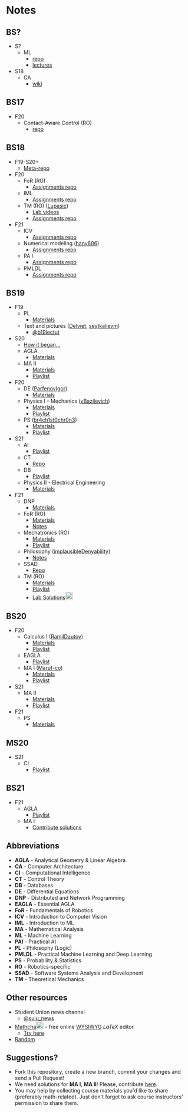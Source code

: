 # Notes

## BS?
* S?
    * ML
        * [repo](https://github.com/yandexdataschool/MLatImperial2020)
        * [lectures](https://github.com/yandexdataschool/MLatImperial2020/tree/master/Lectures)
* S18
    * CA
        * [wiki](https://github.com/InnopolisStudents/wiki/tree/master/computer_architecture)

## BS17
* F20
    * Contact-Aware Control (RO)
        * [repo](https://github.com/SergeiSa/Contact-Aware-Control-Slides-Fall-2020)

## BS18
* F19-S20+
    * [Meta-repo](https://github.com/hany606/University-Courses-Repositories)
* F20
    * FoR (RO)
        * [Assignments repo](https://github.com/hany606/Introduction-to-Manipulators-FoR_Fall20IU)
    * IML
        * [Assignments repo](https://github.com/hany606/Introduction-to-Machine-Learning-IML_Fall20IU)
    * TM (RO) ([Lupasic](https://github.com/Lupasic))
        * [Lab videos](https://youtube.com/playlist?list=PLtFS7FHavVl8QCCHHN75k1RuBV8Ch7l5K)
        * [Assignments repo](https://github.com/hany606/TM_Fall20IU)
* F21
    * ICV
        * [Assignments repo](https://github.com/hany606/ICV_Fall21IU)
    * Numerical modeling ([hany606](https://github.com/hany606))
        * [Assignments repo](https://github.com/hany606/NM_Fall21IU)
    * PA I
        * [Assignments repo](https://github.com/hany606/PAI_Fall21IU)
    * PMLDL
        * [Assignments repo](https://github.com/hany606/PMLDL_Fall21IU)

## BS19
* F19
    * PL
        * [Materials](https://drive.google.com/file/d/1kgjlO8g0lMs3gd7TtxFHjJnaIbKvTzoL/view?usp=sharing)
    * Text and pictures ([Delviet](https://github.com/Delviet), [seytkalievm](https://github.com/seytkalievm))
        * [@b19lectut](http://t.me/b19lectut)
* S20
    * [How it began...](https://docs.google.com/spreadsheets/d/114FePEEj6Nrr9K4X5I8PyBfSbxn8VSk_O3lbiuxyC7M/edit?usp=sharing)
    * AGLA
        * [Materials](https://drive.google.com/drive/folders/1p4472WLNddEza9TlJh7N285x6ogDQFEo?usp=sharing)
    * MA II
        * [Materials](https://drive.google.com/drive/folders/1lnqasIlQeh6MqU_ZFAeM-iMY_Ays3lZn?usp=sharing)
        * [Playlist](https://www.youtube.com/playlist?list=PLUI4rqPAsSEag1Wc9ohTtmZkovLuZMAEG)
* F20
    * DE ([ParfenovIgor](https://github.com/ParfenovIgor))
        * [Materials](https://drive.google.com/drive/folders/1eRpXYHxxzr3VnzggUzAnNlFxEZzPhU8-?usp=sharing)
    * Physics I - Mechanics ([vBazilevich](https://github.com/vBazilevich))
        * [Materials](https://drive.google.com/drive/folders/1944F88l5Q4IASBIfb9EjeJSst68QBkkY?usp=sharing)
        * [Playlist](https://www.youtube.com/playlist?list=PLNh4MTycRwFC3nc0sv_0--T7OuLHxMkMK)
    * PS ([br4ch1st0chr0n3](https://github.com/br4ch1st0chr0n3))
        * [Materials](https://drive.google.com/drive/folders/1AsRhU_FxUbyklH1D9wR5NLjcBPnf_Ld4?usp=sharing)
        * [Playlist](https://www.youtube.com/playlist?list=PLUI4rqPAsSEbWP1ov_FFfnPWZujSzF7jV)
* S21
    * AI
        * [Playlist](https://youtube.com/playlist?list=PLB6s35Ya4Paovn_wKttoAg3IrHTZSPMjy)
    * CT
        * [Repo](https://github.com/SergeiSa/Control-Theory-Slides-Spring-2021)
    * DB
        * [Playlist](https://youtube.com/playlist?list=PLB6s35Ya4ParNWZqsxD-j6MzP9nf7pV7t)
    * Physics II - Electrical Engineering
        * [Materials](https://drive.google.com/drive/folders/1MW2yzolVjqBX5qgSgpH0jviJmMehRsMx?usp=sharing)
* F21
    * DNP
        * [Materials](https://drive.google.com/drive/folders/14Zy1w1O0XSmjfU8XOV32m2-uMRUJQVTG?usp=sharing)
    * FoR (RO)
        * [Materials](https://drive.google.com/drive/folders/1FzpSw2RMjVCmIhuwK5XkdPW2NhDFlMF7?usp=sharing)
        * [Notes](https://www.mathcha.io/editor/z8lqpCmwUE7fyghxOzEKeu1pxgkqCMng83KfLJe1D7)
    * Mechatronics (RO)
        * [Materials](https://drive.google.com/drive/folders/1kCXXRrFo42oLzol7IgS1lzIbvblL9N-x?usp=sharing)
        * [Playlist](https://youtube.com/playlist?list=PLNh4MTycRwFB3b_Bd6XZIUu8RXOm3GXBW)
    * Philosophy ([implausibleDenyability](https://github.com/implausibleDenyability))
        * [Notes](https://orchid-creature-596.notion.site/Philosophy-cbd3fcb9b2984d3b93a6af48aef7f797)
    * SSAD
        * [Repo](https://github.com/yegor256/ssd16)
    * TM (RO)
        * [Materials](https://drive.google.com/drive/folders/1XCHrFHR_gR_kGcduNOUu9F1I9IaI1bME?usp=sharing)
        * [Playlist](https://youtube.com/playlist?list=PLtFS7FHavVl_DAnHFNvqVZMaEPHdYuhH6)
        * [Lab Solutions](https://www.mathcha.io/editor/D0kgysy7UqlHl4FW5YKO1IxK6nOdsENj9NPtoM1x2e)<img src="https://cdn.mathcha.io/resources/logo.png" width="20" title="hover text">

## BS20
* F20
    * Calculus I ([RamilDautov](https://github.com/RamilDautov))
        * [Materials](https://drive.google.com/drive/folders/1dY7DyV1RA9Fsk4RrFUzYEbxIgd1tpwbx?usp=sharing)
        * [Playlist](https://youtube.com/playlist?list=PLUI4rqPAsSEbzrpqphMWQ06p70RtXRDwR)
    * EAGLA
        * [Playlist](https://youtube.com/playlist?list=PLtFS7FHavVl-VXiod2y_fZTAVClyEXB-0)
    * MA I ([Maruf-co](https://github.com/Maruf-co))
        * [Materials](https://drive.google.com/drive/folders/1mcCxkTXMLXvJQyKQhDyTsV3u95lbFLCf?usp=sharing)
        * [Playlist](https://www.youtube.com/playlist?list=PLUI4rqPAsSEa5OGnDRhGTRuznzkcAJUpv)
* S21
    * MA II
        * [Materials](https://drive.google.com/drive/folders/1Tym4rFAEshjQhvDPenvpvyFgvOmV0Qo1?usp=sharing)
        * [Playlist](https://youtube.com/playlist?list=PLB6s35Ya4Pap_gvxY2TTxZmyZ6VluPGgQ)
* F21
    * PS
        * [Materials](https://drive.google.com/drive/folders/1u7DMAik2yaQYIOvQ_Kbxaxa6ndWL9E8G?usp=sharing)

## MS20
* S21
    * CI
        * [Playlist](https://youtu.be/YB-Pm6dPR7s)

## BS21
* F21
    * AGLA
        * [Playlist](https://youtube.com/playlist?list=PLtFS7FHavVl8l4q7Z_ja2ajzr4pRGGvYZ)
    * MA I
        * [Contribute solutions](./Contribute.md)

## Abbreviations
* **AGLA** - Analytical Geometry & Linear Algebra
* **CA** - Computer Architecture
* **CI** - Computational Intelligence
* **CT** - Control Theory
* **DB** - Databases
* **DE** - Differential Equations
* **DNP** - Distributed and Network Programming
* **EAGLA** - Essential AGLA
* **FoR** - Fundamentals of Robotics
* **ICV** - Introduction to Computer Vision
* **IML** - Introduction to ML
* **MA** - Mathematical Analysis
* **ML** - Machine Learning
* **PAI** - Practical AI
* **PL** - Philosophy (Logic)
* **PMLDL** - Practical Machine Learning and Deep Learning
* **PS** - Probability & Statistics
* **RO** - Robotics-specific
* **SSAD** - Software Systems Analysis and Developnent
* **TM** - Theoretical Mechanics

## Other resources
* Student Union news channel
    * [@suiu_news](https://t.me/suiu_news)
* [Mathcha](https://www.mathcha.io/)<img src="https://cdn.mathcha.io/resources/logo.png" width="20" title="Mathcha"> - free online [WYSIWYG](https://youtu.be/OurIS30Fi_A) *LaTeX* editor
    * [Try here](https://www.mathcha.io/editor/7m8gEU4Pi24Imot6Yv7kPTzVLwBI4o5ZV9hwBX9jD)
* [Random](./Random.md)

## Suggestions?
* Fork this repository, create a new branch, commit your changes and send a Pull Request!
* We need solutions for **MA I**, **MA II**! Please, contribute [here](./Contribute.md).
* You may help by collecting course materials you'd like to share (preferably math-related). Just don't forget to ask course instructors' permission to share them.

